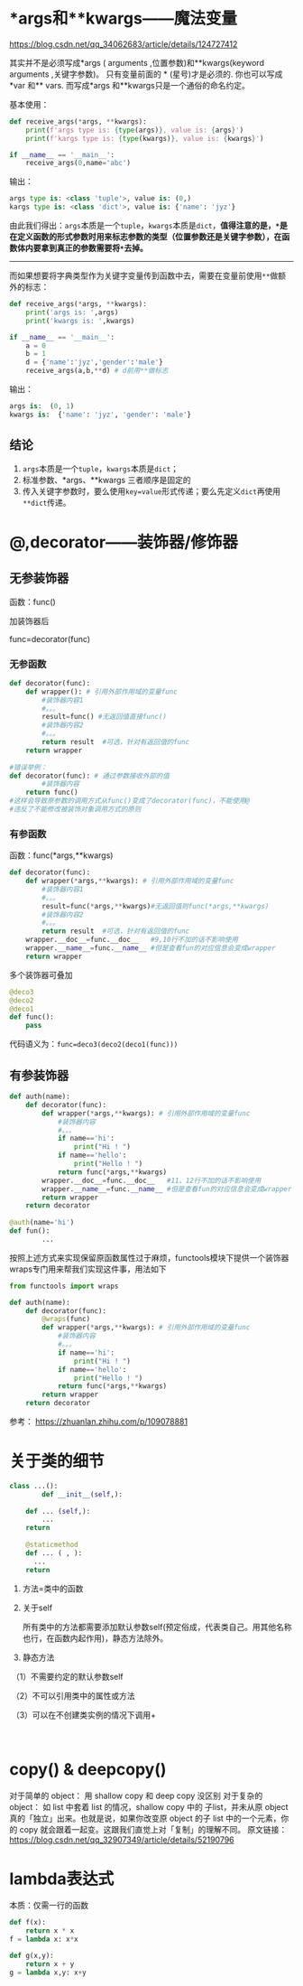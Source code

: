 # *args和**kwargs——魔法变量

https://blog.csdn.net/qq_34062683/article/details/124727412



其实并不是必须写成\*args ( arguments ,位置参数)和\*\*kwargs(keyword arguments ,关键字参数)。 只有变量前面的 * (星号)才是必须的. 你也可以写成\*var 和\*\* vars. 而写成\*args 和\*\*kwargs只是一个通俗的命名约定。

基本使用：

```python
def receive_args(*args, **kwargs):
    print(f'args type is: {type(args)}, value is: {args}')
    print(f'kargs type is: {type(kwargs)}, value is: {kwargs}')

if __name__ == '__main__':
    receive_args(0,name='abc')
```
输出：

```python
args type is: <class 'tuple'>, value is: (0,)
kargs type is: <class 'dict'>, value is: {'name': 'jyz'}
```

由此我们得出：`args`本质是一个`tuple`，`kwargs`本质是`dict`，**值得注意的是，`*`是在定义函数的形式参数时用来标志参数的类型（位置参数还是关键字参数），在函数体内要拿到真正的参数需要将`*`去掉。**

---

而如果想要将字典类型作为关键字变量传到函数中去，需要在变量前使用`**`做额外的标志：

```python
def receive_args(*args, **kwargs):
    print('args is: ',args)
    print('kwargs is: ',kwargs)

if __name__ == '__main__':
    a = 0
    b = 1
    d = {'name':'jyz','gender':'male'}
    receive_args(a,b,**d) # d前用**做标志
```
输出：

```python
args is:  (0, 1)
kwargs is:  {'name': 'jyz', 'gender': 'male'}
```



## 结论

1. `args`本质是一个`tuple`，`kwargs`本质是`dict`；
1. 标准参数、\*args、\*\*kwargs  三者顺序是固定的
2. 传入关键字参数时，要么使用`key=value`形式传递；要么先定义`dict`再使用`**dict`传递。



# @,decorator——装饰器/修饰器



## 无参装饰器

函数：func()

加装饰器后 

func=decorator(func)

### 无参函数

```python
def decorator(func):
    def wrapper(): # 引用外部作用域的变量func
        #装饰器内容1
        #。。。
        result=func() #无返回值直接func()
        #装饰器内容2
        #。。。
        return result  #可选，针对有返回值的func
    return wrapper
 
#错误举例：
def decorator(func): # 通过参数接收外部的值
		#装饰器内容
    return func()
#这样会导致原参数的调用方式从func()变成了decorator(func)，不能使用@
#违反了不能修改被装饰对象调用方式的原则
```

### 有参函数

函数：func(*args,**kwargs)

```python
def decorator(func):
    def wrapper(*args,**kwargs): # 引用外部作用域的变量func
        #装饰器内容1
        #。。。
        result=func(*args,**kwargs)#无返回值则func(*args,**kwargs)
        #装饰器内容2
        #。。。
        return result  #可选，针对有返回值的func
    wrapper.__doc__=func.__doc__   #9,10行不加的话不影响使用
    wrapper.__name__=func.__name__ #但是查看fun的对应信息会变成wrapper
    return wrapper
```

多个装饰器可叠加

```python
@deco3
@deco2
@deco1
def func():
    pass
```

代码语义为：`func=deco3(deco2(deco1(func)))`

## 有参装饰器

```python
def auth(name):
    def decorator(func):
        def wrapper(*args,**kwargs): # 引用外部作用域的变量func
            #装饰器内容
            #。。。
            if name=='hi':
                print("Hi ! ")
            if name=='hello':
                print("Hello ! ")
            return func(*args,**kwargs)
        wrapper.__doc__=func.__doc__   #11、12行不加的话不影响使用
        wrapper.__name__=func.__name__ #但是查看fun的对应信息会变成wrapper
        return wrapper
    return decorator
  
@auth(name='hi')
def fun():
  		...
```

按照上述方式来实现保留原函数属性过于麻烦，functools模块下提供一个装饰器wraps专门用来帮我们实现这件事，用法如下

```python
from functools import wraps

def auth(name):
    def decorator(func):
        @wraps(func)
        def wrapper(*args,**kwargs): # 引用外部作用域的变量func
            #装饰器内容
            #。。。
            if name=='hi':
                print("Hi ! ")
            if name=='hello':
                print("Hello ! ")
            return func(*args,**kwargs)
        return wrapper
    return decorator
```



参考：
	https://zhuanlan.zhihu.com/p/109078881

# 关于类的细节

```python
class ...():
		def __init__(self,):
      
    def ... (self,):
   		...
    return 
  	
    @staticmethod
  	def ... ( , ):
      ...
    return 
```

1. 方法=类中的函数

2. 关于self

   所有类中的方法都需要添加默认参数self(预定俗成，代表类自己。用其他名称也行，在函数内起作用)，静态方法除外。

3. 静态方法

​		（1）不需要约定的默认参数self

​		（2）不可以引用类中的属性或方法

​		（3）可以在不创建类实例的情况下调用+



​				

# copy() & deepcopy()

对于简单的 object：
	用 shallow copy 和 deep copy 没区别
对于复杂的 object：
	如 list 中套着 list 的情况，shallow copy 中的 子list，并未从原 object 真的「独立」出来。也就是说，如果你改变原 object 的子 list 中的一个元素，你的 copy 就会跟着一起变。这跟我们直觉上对「复制」的理解不同。
原文链接：https://blog.csdn.net/qq_32907349/article/details/52190796



# lambda表达式

本质：仅需一行的函数

```python
def f(x):
	return x * x
f = lambda x: x*x

def g(x,y):
	return x + y
g = lambda x,y: x+y
```

